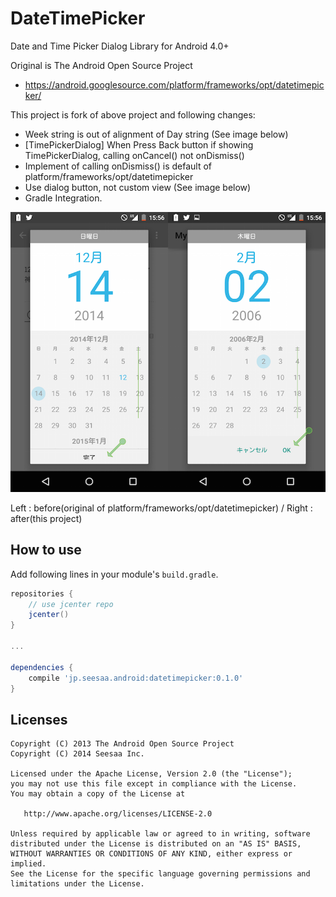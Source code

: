 DateTimePicker
====================

Date and Time Picker Dialog Library for Android 4.0+

Original is The Android Open Source Project
- https://android.googlesource.com/platform/frameworks/opt/datetimepicker/

This project is fork of above project and following changes:

- Week string is out of alignment of Day string (See image below)
- [TimePickerDialog] When Press Back button if showing TimePickerDialog, calling onCancel() not onDismiss()
 - Implement of calling onDismiss() is default of platform/frameworks/opt/datetimepicker
- Use dialog button, not custom view (See image below)
- Gradle Integration.

![Image](./image_assets/screenshot01.png)

Left : before(original of platform/frameworks/opt/datetimepicker) / Right : after(this project)

How to use
--------------------

Add following lines in your module's `build.gradle`.

```groovy
repositories {
    // use jcenter repo
    jcenter()
}

...

dependencies {
    compile 'jp.seesaa.android:datetimepicker:0.1.0'
}
```

Licenses
--------------------

    Copyright (C) 2013 The Android Open Source Project
    Copyright (C) 2014 Seesaa Inc.

    Licensed under the Apache License, Version 2.0 (the "License");
    you may not use this file except in compliance with the License.
    You may obtain a copy of the License at

       http://www.apache.org/licenses/LICENSE-2.0

    Unless required by applicable law or agreed to in writing, software
    distributed under the License is distributed on an "AS IS" BASIS,
    WITHOUT WARRANTIES OR CONDITIONS OF ANY KIND, either express or implied.
    See the License for the specific language governing permissions and
    limitations under the License.
